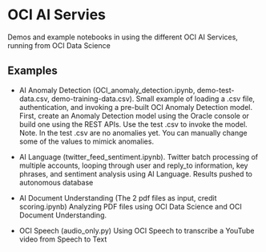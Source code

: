 # OCI AI Servies
Demos and example notebooks in using the different OCI AI Services, running from OCI Data Science

## Examples
- AI Anomaly Detection (OCI_anomaly_detection.ipynb, demo-test-data.csv, demo-training-data.csv).
Small example of loading a .csv file, authentication, and invoking a pre-built OCI Anomaly Detection model. First, create an Anomaly Detection model using the Oracle console or build one using the REST APIs. Use the test .csv to invoke the model. Note. In the test .csv are no anomalies yet. You can manually change some of the values to mimick anomalies.

- AI Language (twitter_feed_sentiment.ipynb).
Twitter batch processing of multiple accounts, looping through user and reply_to information, key phrases, and sentiment analysis using AI Language. Results pushed to autonomous database

- AI Document Understanding (The 2 pdf files as input, credit scoring.ipynb)
Analyzing PDF files using OCI Data Science and OCI Document Understanding.

- OCI Speech (audio_only.py)
Using OCI Speech to transcribe a YouTube video from Speech to Text
